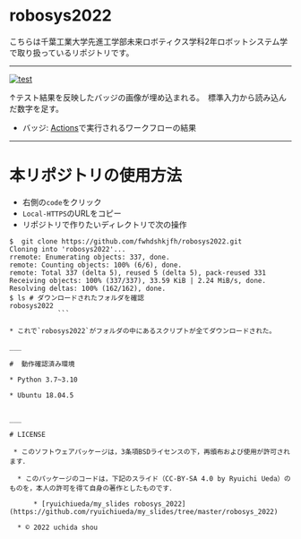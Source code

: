 # robosys2022
こちらは千葉工業大学先進工学部未来ロボティクス学科2年ロボットシステム学で取り扱っているリポジトリです。
___

[![test](https://github.com/fwhdshkjfh/robosys2022/actions/workflows/test.yml/badge.svg)](https://github.com/fwhdshkjfh/robosys2022/actions/workflows/test.yml)

↑テスト結果を反映したバッジの画像が埋め込まれる。　標準入力から読み込んだ数字を足す。

* バッジ: [Actions](https://github.com/fwhdshkjfh/robosys2022/actions)で実行されるワークフローの結果
___

# 本リポジトリの使用方法

* 右側の`code`をクリック
* `Local-HTTPS`のURLをコピー
* リポジトリで作りたいディレクトリで次の操作
```
$  git clone https://github.com/fwhdshkjfh/robosys2022.git
Cloning into 'robosys2022'...
rremote: Enumerating objects: 337, done.
remote: Counting objects: 100% (6/6), done.
remote: Total 337 (delta 5), reused 5 (delta 5), pack-reused 331
Receiving objects: 100% (337/337), 33.59 KiB | 2.24 MiB/s, done.
Resolving deltas: 100% (162/162), done.
$ ls # ダウンロードされたフォルダを確認
robosys2022
            ```

* これで`robosys2022`がフォルダの中にあるスクリプトが全てダウンロードされた。

___

#  動作確認済み環境

* Python 3.7~3.10

* Ubuntu 18.04.5


___

# LICENSE

 * このソフトウェアパッケージは，3条項BSDライセンスの下，再頒布および使用が許可されます．

  * このパッケージのコードは，下記のスライド（CC-BY-SA 4.0 by Ryuichi Ueda）のものを，本人の許可を得て自身の著作としたものです．

      * [ryuichiueda/my_slides robosys_2022](https://github.com/ryuichiueda/my_slides/tree/master/robosys_2022)
  
  * © 2022 uchida shou


  






 

